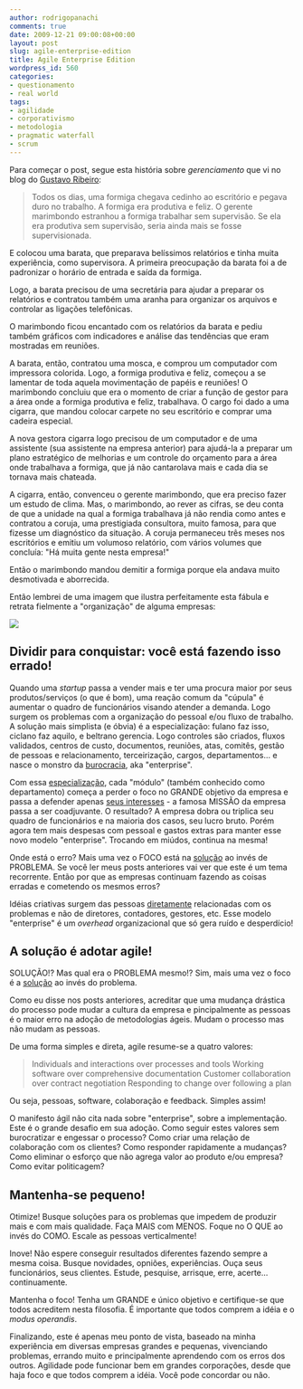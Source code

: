 ```yaml
---
author: rodrigopanachi
comments: true
date: 2009-12-21 09:00:08+00:00
layout: post
slug: agile-enterprise-edition
title: Agile Enterprise Edition
wordpress_id: 560
categories:
- questionamento
- real world
tags:
- agilidade
- corporativismo
- metodologia
- pragmatic waterfall
- scrum
---
```


Para começar o post, segue esta história sobre _gerenciamento_ que vi no blog do [Gustavo Ribeiro](http://gustavoribeiro.com/blog/gerenciamento):


> Todos os dias, uma formiga chegava cedinho ao escritório e pegava duro no trabalho. A formiga era produtiva e feliz. O gerente marimbondo estranhou a formiga trabalhar sem supervisão. Se ela era produtiva sem supervisão, seria ainda mais se fosse supervisionada.

E colocou uma barata, que preparava belíssimos relatórios e tinha muita experiência, como supervisora. A primeira preocupação da barata foi a de padronizar o horário de entrada e saída da formiga.

Logo, a barata precisou de uma secretária para ajudar a preparar os relatórios e contratou também uma aranha para organizar os arquivos e controlar as ligações telefônicas.

O marimbondo ficou encantado com os relatórios da barata e pediu também gráficos com indicadores e análise das tendências que eram mostradas em reuniões.

A barata, então, contratou uma mosca, e comprou um computador com impressora colorida. Logo, a formiga produtiva e feliz, começou a se lamentar de toda aquela movimentação de papéis e reuniões!
O marimbondo concluiu que era o momento de criar a função de gestor para a área onde a formiga produtiva e feliz, trabalhava. O cargo foi dado a uma cigarra, que mandou colocar carpete no seu escritório e comprar uma cadeira especial.

A nova gestora cigarra logo precisou de um computador e de uma assistente (sua assistente na empresa anterior) para ajudá-la a preparar um plano estratégico de melhorias e um controle do orçamento para a área onde trabalhava a formiga, que já não cantarolava mais e cada dia se tornava mais chateada.

A cigarra, então, convenceu o gerente marimbondo, que era preciso fazer um estudo de clima. Mas, o marimbondo, ao rever as cifras, se deu conta de que a unidade na qual a formiga trabalhava já não rendia como antes e contratou a coruja, uma prestigiada consultora, muito famosa, para que fizesse um diagnóstico da situação. A coruja permaneceu três meses nos escritórios e emitiu um volumoso relatório, com vários volumes que concluía: "Há muita gente nesta empresa!"

Então o marimbondo mandou demitir a formiga porque ela andava muito desmotivada e aborrecida.


Então lembrei de uma imagem que ilustra perfeitamente esta fábula e retrata fielmente a "organização" de alguma empresas:


[![](http://1up4dev.org/wp-content/uploads/2009/07/trabalho_em_equipe-222x300.jpg)](http://1up4dev.org/wp-content/uploads/2009/07/trabalho_em_equipe.jpg)





## Dividir para conquistar: você está fazendo isso errado!


Quando uma _startup_ passa a vender mais e ter uma procura maior por seus produtos/serviços (o que é bom), uma reação comum da "cúpula" é aumentar o quadro de funcionários visando atender a demanda. Logo surgem os problemas com a organização do pessoal e/ou fluxo de trabalho. A solução mais simplista (e óbvia) é a especialização: fulano faz isso, ciclano faz aquilo, e beltrano gerencia. Logo controles são criados, fluxos validados, centros de custo, documentos, reuniões, atas, comitês, gestão de pessoas e relacionamento, terceirização, cargos, departamentos... e nasce o monstro da [burocracia](http://pt.wikipedia.org/wiki/Burocracia), aka "enterprise".

Com essa [especialização](http://en.wikipedia.org/wiki/Enterprise_architecture), cada "módulo" (também conhecido como departamento) começa a perder o foco no GRANDE objetivo da empresa e passa a defender apenas [seus interesses](http://1up4dev.org/2008/11/os-guardioes-da-cascata) - a famosa MISSÃO da empresa passa a ser coadjuvante. O resultado? A empresa dobra ou triplica seu quadro de funcionários e na maioria dos casos, seu lucro bruto. Porém agora tem mais despesas com pessoal e gastos extras para manter  esse novo modelo "enterprise". Trocando em miúdos, continua na mesma!

Onde está o erro? Mais uma vez o FOCO está na [solução](http://1up4dev.org/2008/11/foco-no-problema/) ao invés de PROBLEMA. Se você ler meus posts anteriores vai ver que este é um tema recorrente. Então por que as empresas continuam fazendo as coisas erradas e cometendo os mesmos erros?



Idéias criativas surgem das pessoas [diretamente](http://blog.aspercom.com.br/2008/07/21/hierarquias-sao-inteligentes-nas-pontas/) relacionadas com os problemas e não de diretores, contadores, gestores, etc. Esse modelo "enterprise" é um _overhead_ organizacional que só gera ruído e desperdício!


## A solução é adotar agile!


SOLUÇÃO!? Mas qual era o PROBLEMA mesmo!? Sim, mais uma vez o foco é a [solução](http://agilesoftwaredevelopment.com/blog/janusz-gorycki/agile-dead) ao invés do problema.

Como eu disse nos posts anteriores, acreditar que uma mudança drástica do processo pode mudar a cultura da empresa e pincipalmente as pessoas é o maior erro na adoção de metodologias ágeis. Mudam o processo mas não mudam as pessoas.

De uma forma simples e direta, agile resume-se a quatro valores:


> Individuals and interactions over processes and tools
Working software over comprehensive documentation
Customer collaboration over contract negotiation
Responding to change over following a plan


Ou seja, pessoas, software, colaboração e feedback. Simples assim!

O manifesto ágil não cita nada sobre "enterprise", sobre a implementação. Este é o grande desafio em sua adoção. Como seguir estes valores sem burocratizar e engessar o processo? Como criar uma relação de colaboração com os clientes? Como responder rapidamente a mudanças? Como eliminar o esforço que não agrega valor ao produto e/ou empresa? Como evitar politicagem?


## Mantenha-se pequeno!


Otimize! Busque soluções para os problemas que impedem de produzir mais e com mais qualidade. Faça MAIS com MENOS. Foque no O QUE ao invés do COMO. Escale as pessoas verticalmente!

Inove! Não espere conseguir resultados diferentes fazendo sempre a mesma coisa. Busque novidades, opniões, experiências. Ouça seus funcionários, seus clientes. Estude, pesquise, arrisque, erre, acerte... continuamente.

Mantenha o foco! Tenha um GRANDE e único objetivo e certifique-se que todos acreditem nesta filosofia. É importante que todos comprem a idéia e o _modus operandis_.

Finalizando, este é apenas meu ponto de vista, baseado na minha experiência em diversas empresas grandes e pequenas, vivenciando problemas, errando muito e principalmente aprendendo com os erros dos outros. Agilidade pode funcionar bem em grandes corporações, desde que haja foco e que todos comprem a idéia. Você pode concordar ou não.
